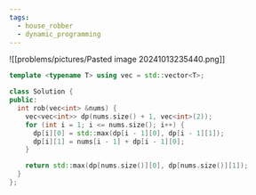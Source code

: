 ```yaml
---
tags:
  - house_robber
  - dynamic_programming
---
```

![[problems/pictures/Pasted image 20241013235440.png]]



```c++
template <typename T> using vec = std::vector<T>;

class Solution {
public:
  int rob(vec<int> &nums) {
    vec<vec<int>> dp(nums.size() + 1, vec<int>(2));
    for (int i = 1; i <= nums.size(); i++) {
      dp[i][0] = std::max(dp[i - 1][0], dp[i - 1][1]);
      dp[i][1] = nums[i - 1] + dp[i - 1][0];
    }

    return std::max(dp[nums.size()][0], dp[nums.size()][1]);
  }
};
```